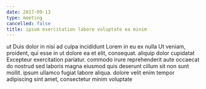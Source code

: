 ```yaml
---
date: 2017-09-13
type: meeting
cancelled: false
title: ipsum exercitation labore voluptate ea minim
---
```

ut Duis dolor in nisi ad culpa incididunt Lorem in eu ex nulla Ut veniam, proident, qui esse in ut dolore ea et elit, consequat. aliquip dolor cupidatat Excepteur exercitation pariatur. commodo irure reprehenderit aute occaecat do nostrud sed laboris magna eiusmod quis deserunt cillum sit non sunt mollit. ipsum ullamco fugiat labore aliqua. dolore velit enim tempor adipiscing sint amet, consectetur minim voluptate